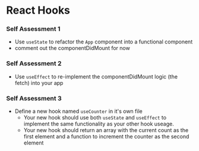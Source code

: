 # React Hooks

### Self Assessment 1
* Use `useState` to refactor the `App` component into a functional component
* comment out the componentDidMount for now

### Self Assessment 2
* Use `useEffect` to re-implement the componentDidMount logic (the fetch) into your app

### Self Assessment 3
* Define a new hook named `useCounter` in it's own file
    * Your new hook should use both `useState` and `useEffect` to implement the same functionality as your other hook useage. 
    * Your new hook should return an array with the current count as the first element and a function to increment the counter as the second element